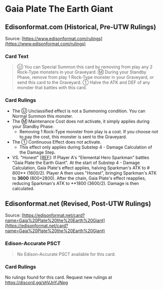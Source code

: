 # Gaia Plate The Earth Giant

## Edisonformat.com (Historical, Pre-UTW Rulings)

Source: [https://www.edisonformat.com/rulings](https://www.edisonformat.com/rulings)

### Card Text

> Ⓤ You can Special Summon this card by removing from play any 2 Rock-Type monsters in your Graveyard. Ⓜ During your Standby Phase, remove from play 1 Rock-Type monster in your Graveyard, or send this card to the Graveyard. ① Halve the ATK and DEF of any monster that battles with this card.

### Card Rulings

*   The Ⓤ Unclassified effect is not a Summoning condition. You can Normal Summon this monster.
*   The Ⓜ Maintenance Cost does not activate, it simply applies during your Standby Phase.
    *   Removing 1 Rock-Type monster from play is a cost. If you choose not to pay the cost, this monster is sent to the Graveyard.
*   The ① Continuous Effect does not activate.
    *   This effect only applies during Substep 4 - Damage Calculation of the Damage Step.
*   VS. "Honest" \[[REF](https://www.pojo.biz/board/showthread.php?t=1070502)\]: If Player A's "Elemental Hero Sparkman" battles "Gaia Plate the Earth Giant". At the start of Substep 4 - Damage Calculation, Gaia Plate's effect applies, halving Sparkman's ATK to # 800** (1600/2). Player A then uses "Honest", bringing Sparkman's ATK to **3600** (800+2800). After the chain, Gaia Plate's effect reapplies, reducing Sparkman's ATK to **1800 (3600/2). Damage is then calculated.

## Edisonformat.net (Revised, Post-UTW Rulings)

Source: [https://edisonformat.net/card?name=Gaia%20Plate%20the%20Earth%20Giant](https://edisonformat.net/card?name=Gaia%20Plate%20the%20Earth%20Giant)

### Edison-Accurate PSCT

> No Edison-Accurate PSCT available for this card.

### Card Rulings

No rulings found for this card. Request new rulings at https://discord.gg/shVJnYJNpg
            